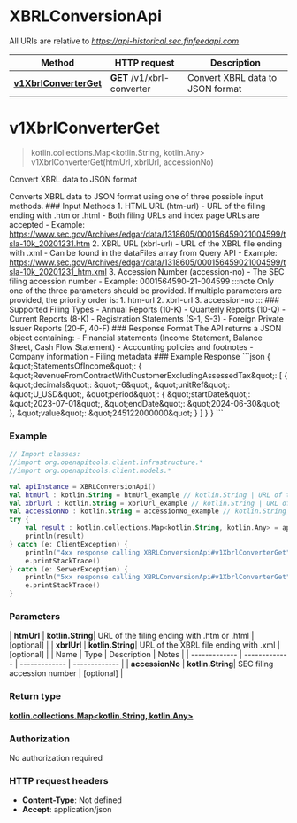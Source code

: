# XBRLConversionApi

All URIs are relative to *https://api-historical.sec.finfeedapi.com*

| Method | HTTP request | Description |
| ------------- | ------------- | ------------- |
| [**v1XbrlConverterGet**](XBRLConversionApi.md#v1XbrlConverterGet) | **GET** /v1/xbrl-converter | Convert XBRL data to JSON format |


<a id="v1XbrlConverterGet"></a>
# **v1XbrlConverterGet**
> kotlin.collections.Map&lt;kotlin.String, kotlin.Any&gt; v1XbrlConverterGet(htmUrl, xbrlUrl, accessionNo)

Convert XBRL data to JSON format

Converts XBRL data to JSON format using one of three possible input methods.    ### Input Methods    1. HTML URL (htm-url)     - URL of the filing ending with .htm or .html     - Both filing URLs and index page URLs are accepted     - Example: https://www.sec.gov/Archives/edgar/data/1318605/000156459021004599/tsla-10k_20201231.htm    2. XBRL URL (xbrl-url)     - URL of the XBRL file ending with .xml     - Can be found in the dataFiles array from Query API     - Example: https://www.sec.gov/Archives/edgar/data/1318605/000156459021004599/tsla-10k_20201231_htm.xml    3. Accession Number (accession-no)     - The SEC filing accession number     - Example: 0001564590-21-004599    :::note  Only one of the three parameters should be provided. If multiple parameters are provided, the priority order is:  1. htm-url  2. xbrl-url  3. accession-no  :::    ### Supported Filing Types    - Annual Reports (10-K)  - Quarterly Reports (10-Q)  - Current Reports (8-K)  - Registration Statements (S-1, S-3)  - Foreign Private Issuer Reports (20-F, 40-F)    ### Response Format    The API returns a JSON object containing:  - Financial statements (Income Statement, Balance Sheet, Cash Flow Statement)  - Accounting policies and footnotes  - Company information  - Filing metadata    ### Example Response  &#x60;&#x60;&#x60;json  {    \&quot;StatementsOfIncome\&quot;: {      \&quot;RevenueFromContractWithCustomerExcludingAssessedTax\&quot;: [        {          \&quot;decimals\&quot;: \&quot;-6\&quot;,          \&quot;unitRef\&quot;: \&quot;U_USD\&quot;,          \&quot;period\&quot;: {            \&quot;startDate\&quot;: \&quot;2023-07-01\&quot;,            \&quot;endDate\&quot;: \&quot;2024-06-30\&quot;          },          \&quot;value\&quot;: \&quot;245122000000\&quot;        }      ]    }  }  &#x60;&#x60;&#x60;

### Example
```kotlin
// Import classes:
//import org.openapitools.client.infrastructure.*
//import org.openapitools.client.models.*

val apiInstance = XBRLConversionApi()
val htmUrl : kotlin.String = htmUrl_example // kotlin.String | URL of the filing ending with .htm or .html
val xbrlUrl : kotlin.String = xbrlUrl_example // kotlin.String | URL of the XBRL file ending with .xml
val accessionNo : kotlin.String = accessionNo_example // kotlin.String | SEC filing accession number
try {
    val result : kotlin.collections.Map<kotlin.String, kotlin.Any> = apiInstance.v1XbrlConverterGet(htmUrl, xbrlUrl, accessionNo)
    println(result)
} catch (e: ClientException) {
    println("4xx response calling XBRLConversionApi#v1XbrlConverterGet")
    e.printStackTrace()
} catch (e: ServerException) {
    println("5xx response calling XBRLConversionApi#v1XbrlConverterGet")
    e.printStackTrace()
}
```

### Parameters
| **htmUrl** | **kotlin.String**| URL of the filing ending with .htm or .html | [optional] |
| **xbrlUrl** | **kotlin.String**| URL of the XBRL file ending with .xml | [optional] |
| Name | Type | Description  | Notes |
| ------------- | ------------- | ------------- | ------------- |
| **accessionNo** | **kotlin.String**| SEC filing accession number | [optional] |

### Return type

[**kotlin.collections.Map&lt;kotlin.String, kotlin.Any&gt;**](kotlin.Any.md)

### Authorization

No authorization required

### HTTP request headers

 - **Content-Type**: Not defined
 - **Accept**: application/json

